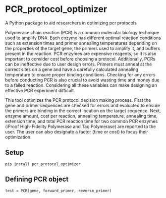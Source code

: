 # PCR_protocol_optimizer
A Python package to aid researchers in optimizing pcr protocols

Polymerase chain reaction (PCR) is a common molecular biology technique used to amplify DNA. Each enzyme has different optimal reaction conditions such as extension times and primer annealing temperatures depending on the properties of the target gene, the primers used to amplify it, and buffers present in the reaction. PCR enzymes are expensive reagents, so it is also important to consider cost before choosing a protocol. Additionally, PCRs can be ineffective due to user design errors. Primers must anneal at the correct sites on a gene and have a carefully calculated annealing temperature to ensure proper binding conditions. Checking for any errors before conducting PCR is also crucial to avoid wasting time and money due to a failed reaction. Considering all these variables can make designing an effective PCR experiment difficult. 

This tool optimizes the PCR protocol decision making process. First the gene and primer sequences are checked for errors and evaluated to ensure the primers are binding in the correct location on the target sequence. Next, enzyme amount, cost per reaction, annealing temperature, annealing time, extension time, and total PCR reaction time for two common PCR enzymes (iProof High-Fidelity Polymerase and Taq Polymerase) are reported to the user. The user can also designate a factor (time or cost) to focus their optimization. 

## Setup 

```pip install pcr_protocol_optimizer```

## Defining PCR object 

```test = PCR(gene, forward_primer, reverse_primer)```

